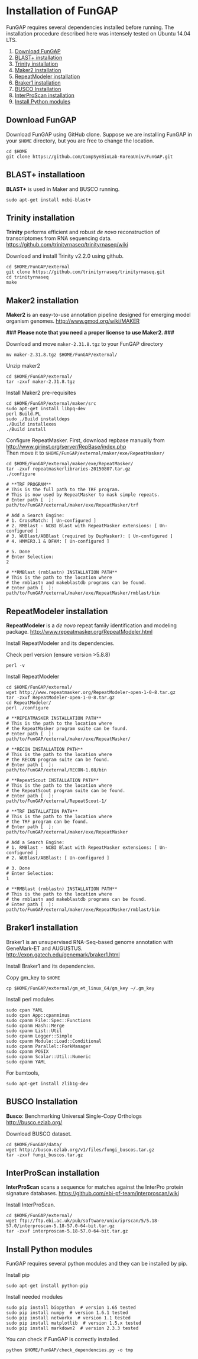 # Installation of FunGAP

FunGAP requires several dependencies installed before running. The installation procedure described here was intensely tested on Ubuntu 14.04 LTS.

1. [Download FunGAP](#download)
1. [BLAST+ installation](#blast)
1. [Trinity installation](#trinity)
1. [Maker2 installation](#maker)
1. [RepeatModeler installation](#repeatmodeler)
1. [Braker1 installation](#braker)
1. [BUSCO Installation](#busco)
1. [InterProScan installation](#interproscan)
1. [Install Python modules](#pythonmodules)

<a name="download"></a>
## Download FunGAP
Download FunGAP using GitHub clone. Suppose we are installing FunGAP in your `$HOME` directory, but you are free to change the location.

```
cd $HOME
git clone https://github.com/CompSynBioLab-KoreaUniv/FunGAP.git
```

<a name="blast"></a>
## BLAST+ installatioon
**BLAST+** is used in Maker and BUSCO running.

```
sudo apt-get install ncbi-blast+
```

<a name="trinity"></a>
## Trinity installation
**Trinity** performs efficient and robust *de novo* reconstruction of transcriptomes from RNA sequencing data. https://github.com/trinityrnaseq/trinityrnaseq/wiki

Download and install Trinity v2.2.0 using github.

```
cd $HOME/FunGAP/external
git clone https://github.com/trinityrnaseq/trinityrnaseq.git
cd trinityrnaseq
make
```

<a name="maker"></a>
## Maker2 installation
**Maker2** is an easy-to-use annotation pipeline designed for emerging model organism genomes. http://www.gmod.org/wiki/MAKER

**\#\#\# Please note that you need a proper license to use Maker2. \#\#\#**

Download and move `maker-2.31.8.tgz` to your FunGAP directory
```
mv maker-2.31.8.tgz $HOME/FunGAP/external/
```

Unzip maker2
```
cd $HOME/FunGAP/external/
tar -zxvf maker-2.31.8.tgz
```

Install Maker2 pre-requisites
```
cd $HOME/FunGAP/external/maker/src
sudo apt-get install libpq-dev
perl Build.PL
sudo ./Build installdeps
./Build installexes
./Build install
```

Configure RepeatMasker. First, download repbase manually from http://www.girinst.org/server/RepBase/index.php
<br> Then move it to `$HOME/FunGAP/external/maker/exe/RepeatMasker/`

```
cd $HOME/FunGAP/external/maker/exe/RepeatMasker/
tar -zxvf repeatmaskerlibraries-20150807.tar.gz
./configure

# **TRF PROGRAM**
# This is the full path to the TRF program.
# This is now used by RepeatMasker to mask simple repeats.
# Enter path [  ]:
path/to/FunGAP/external/maker/exe/RepeatMasker/trf

# Add a Search Engine:
# 1. CrossMatch: [ Un-configured ]
# 2. RMBlast - NCBI Blast with RepeatMasker extensions: [ Un-configured ]
# 3. WUBlast/ABBlast (required by DupMasker): [ Un-configured ]
# 4. HMMER3.1 & DFAM: [ Un-configured ]

# 5. Done
# Enter Selection:
2

# **RMBlast (rmblastn) INSTALLATION PATH**
# This is the path to the location where
# the rmblastn and makeblastdb programs can be found.
# Enter path [  ]:
path/to/FunGAP/external/maker/exe/RepeatMasker/rmblast/bin
```

<a name="repeatmodeler"></a>
## RepeatModeler installation
**RepeatModeler** is a *de novo* repeat family identification and modeling package.
http://www.repeatmasker.org/RepeatModeler.html

Install RepeatModeler and its dependencies.

Check perl version (ensure version >5.8.8)
```
perl -v
```

Install RepeatModeler
```
cd $HOME/FunGAP/external/
wget http://www.repeatmasker.org/RepeatModeler-open-1-0-8.tar.gz
tar -zxvf RepeatModeler-open-1-0-8.tar.gz
cd RepeatModeler/
perl ./configure

# **REPEATMASKER INSTALLATION PATH**
# This is the path to the location where
# the RepeatMasker program suite can be found.
# Enter path [  ]:
path/to/FunGAP/external/maker/exe/RepeatMasker/

# **RECON INSTALLATION PATH**
# This is the path to the location where
# the RECON program suite can be found.
# Enter path [  ]:
path/to/FunGAP/external/RECON-1.08/bin

# **RepeatScout INSTALLATION PATH**
# This is the path to the location where
# the RepeatScout program suite can be found.
# Enter path [  ]:
path/to/FunGAP/external/RepeatScout-1/

# **TRF INSTALLATION PATH**
# This is the path to the location where
# the TRF program can be found.
# Enter path [  ]:
path/to/FunGAP/external/maker/exe/RepeatMasker

# Add a Search Engine:
# 1. RMBlast - NCBI Blast with RepeatMasker extensions: [ Un-configured ]
# 2. WUBlast/ABBlast: [ Un-configured ]

# 3. Done
# Enter Selection:
1

# **RMBlast (rmblastn) INSTALLATION PATH**
# This is the path to the location where
# the rmblastn and makeblastdb programs can be found.
# Enter path [  ]:
path/to/FunGAP/external/maker/exe/RepeatMasker/rmblast/bin
```

<a name="braker"></a>
## Braker1 installation
Braker1 is an unsupervised RNA-Seq-based genome annotation with GeneMark-ET and AUGUSTUS.
http://exon.gatech.edu/genemark/braker1.html

Install Braker1 and its dependencies.

Copy gm_key to `$HOME`
```
cp $HOME/FunGAP/external/gm_et_linux_64/gm_key ~/.gm_key
```

Install perl modules
```
sudo cpan YAML
sudo cpan App::cpanminus
sudo cpanm File::Spec::Functions
sudo cpanm Hash::Merge
sudo cpanm List::Util
sudo cpanm Logger::Simple
sudo cpanm Module::Load::Conditional
sudo cpanm Parallel::ForkManager
sudo cpanm POSIX
sudo cpanm Scalar::Util::Numeric
sudo cpanm YAML
```

For bamtools,
```
sudo apt-get install zlib1g-dev
```

<a name="busco"></a>
## BUSCO Installation
**Busco**: Benchmarking Universal Single-Copy Orthologs
http://busco.ezlab.org/

Download BUSCO dataset.
```
cd $HOME/FunGAP/data/
wget http://busco.ezlab.org/v1/files/fungi_buscos.tar.gz
tar -zxvf fungi_buscos.tar.gz
```

<a name="interproscan"></a>
## InterProScan installation
**InterProScan** scans a sequence for matches against the InterPro protein signature databases.
https://github.com/ebi-pf-team/interproscan/wiki

Install InterProScan.
```
cd $HOME/FunGAP/external/
wget ftp://ftp.ebi.ac.uk/pub/software/unix/iprscan/5/5.18-57.0/interproscan-5.18-57.0-64-bit.tar.gz
tar -zxvf interproscan-5.18-57.0-64-bit.tar.gz
```

<a name="pythonmodules"></a>
## Install Python modules
FunGAP requires several python modules and they can be installed by pip.

Install pip
```
sudo apt-get install python-pip
```

Install needed modules
```
sudo pip install biopython  # version 1.65 tested
sudo pip install numpy  # version 1.6.1 tested
sudo pip install networkx  # version 1.1 tested
sudo pip install matplotlib  # version 1.5.x tested
sudo pip install markdown2  # version 2.3.3 tested
```

You can check if FunGAP is correctly installed.
```
python $HOME/FunGAP/check_dependencies.py -o tmp
```
